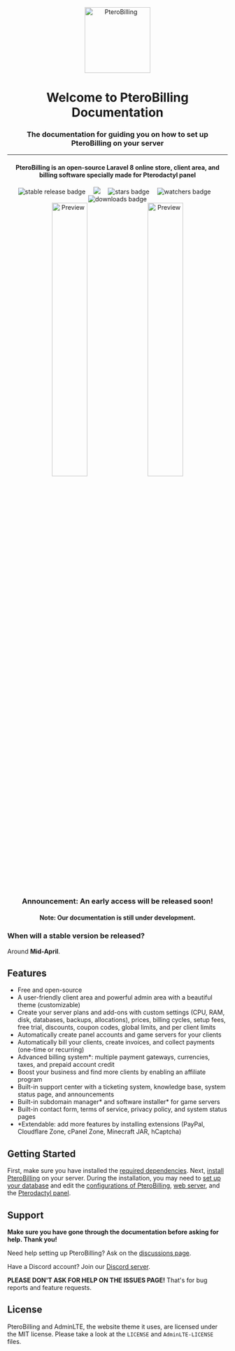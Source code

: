 <div align="center">
    <img src="https://raw.githubusercontent.com/pterobilling/pterobilling/master/.github/icon_blue.png" alt="PteroBilling" width="150px">
    <h1>Welcome to PteroBilling Documentation</h1>
    <h3>The documentation for guiding you on how to set up PteroBilling on your server</h3>
    <hr>
    <h4>PteroBilling is an open-source Laravel 8 online store, client area, and billing software specially made for Pterodactyl panel</h4>
    <img src="https://img.shields.io/github/v/release/pterobilling/pterobilling?sort=semver&color=green&label=stable&style=for-the-badge" alt="stable release badge">&emsp;
    <img src="https://img.shields.io/github/v/release/pterobilling/pterobilling?include_prereleases&sort=semver&label=latest&style=for-the-badge" lt="latest release badge)">&emsp;
    <img src="https://img.shields.io/github/stars/pterobilling/pterobilling?style=for-the-badge" alt="stars badge">&emsp;
    <img src="https://img.shields.io/github/watchers/pterobilling/pterobilling?style=for-the-badge" alt="watchers badge">&emsp;
    <img src="https://img.shields.io/packagist/dt/pterobilling/pterobilling?color=brightgreen&style=for-the-badge" alt="downloads badge">
    <br>
    <img src="https://raw.githubusercontent.com/pterobilling/pterobilling/master/.github/preview_1_dark.png" alt="Preview" width="40%">&emsp;
    <img src="https://raw.githubusercontent.com/pterobilling/pterobilling/master/.github/preview_1_light.png" alt="Preview" width="40%">
    <br>
    <h3>Announcement: An early access will be released soon!</h3>
    <h4>Note: Our documentation is still under development.</h4>
</div>

### When will a stable version be released?
Around **Mid-April**.

## Features
- Free and open-source
- A user-friendly client area and powerful admin area with a beautiful theme (customizable)
- Create your server plans and add-ons with custom settings (CPU, RAM, disk, databases, backups, allocations), prices, billing cycles, setup fees, free trial, discounts, coupon codes, global limits, and per client limits
- Automatically create panel accounts and game servers for your clients
- Automatically bill your clients, create invoices, and collect payments (one-time or recurring)
- Advanced billing system*: multiple payment gateways, currencies, taxes, and prepaid account credit
- Boost your business and find more clients by enabling an affiliate program
- Built-in support center with a ticketing system, knowledge base, system status page, and announcements
- Built-in subdomain manager* and software installer* for game servers
- Built-in contact form, terms of service, privacy policy, and system status pages
- *Extendable: add more features by installing extensions (PayPal, Cloudflare Zone, cPanel Zone, Minecraft JAR, hCaptcha)

## Getting Started
First, make sure you have installed the [required dependencies](require.md). Next, [install PteroBilling](install.md) on your server. During the installation, you may need to [set up your database](mysql.md) and edit the [configurations of PteroBilling](config.md), [web server](web_server_config.md), and the [Pterodactyl panel](pterodactyl_config.md).

## Support
**Make sure you have gone through the documentation before asking for help. Thank you!**

Need help setting up PteroBilling? Ask on the [discussions page](https://github.com/pterobilling/pterobilling/discussions).

Have a Discord account? Join our [Discord server](https://discord.gg/GQ5EWQz6MQ).

**PLEASE DON'T ASK FOR HELP ON THE ISSUES PAGE!** That's for bug reports and feature requests.

## License
PteroBilling and AdminLTE, the website theme it uses, are licensed under the MIT license. Please take a look at the `LICENSE` and `AdminLTE-LICENSE` files.
